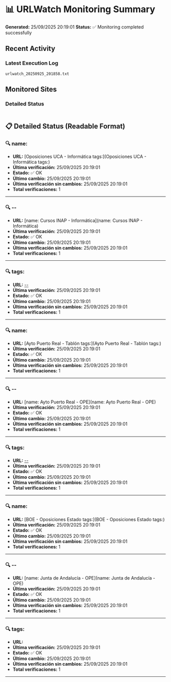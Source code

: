 # 📊 URLWatch Monitoring Summary

**Generated:** 25/09/2025 20:19:01
**Status:** ✅ Monitoring completed successfully

## Recent Activity

### Latest Execution Log
`urlwatch_20250925_201858.txt`

## Monitored Sites

### Detailed Status
```
```

## 📋 Detailed Status (Readable Format)

### 🔍 name:

- **URL:** [Oposiciones UCA - Informática	tags:](Oposiciones UCA - Informática	tags:)
- **Última verificación:** 25/09/2025 20:19:01
- **Estado:** ✅ OK
- **Último cambio:** 25/09/2025 20:19:01
- **Última verificación sin cambios:** 25/09/2025 20:19:01
- **Total verificaciones:** 1

---

### 🔍 --

- **URL:** [name: Cursos INAP - Informática](name: Cursos INAP - Informática)
- **Última verificación:** 25/09/2025 20:19:01
- **Estado:** ✅ OK
- **Último cambio:** 25/09/2025 20:19:01
- **Última verificación sin cambios:** 25/09/2025 20:19:01
- **Total verificaciones:** 1

---

### 🔍 tags:

- **URL:** [--](--)
- **Última verificación:** 25/09/2025 20:19:01
- **Estado:** ✅ OK
- **Último cambio:** 25/09/2025 20:19:01
- **Última verificación sin cambios:** 25/09/2025 20:19:01
- **Total verificaciones:** 1

---

### 🔍 name:

- **URL:** [Ayto Puerto Real - Tablón	tags:](Ayto Puerto Real - Tablón	tags:)
- **Última verificación:** 25/09/2025 20:19:01
- **Estado:** ✅ OK
- **Último cambio:** 25/09/2025 20:19:01
- **Última verificación sin cambios:** 25/09/2025 20:19:01
- **Total verificaciones:** 1

---

### 🔍 --

- **URL:** [name: Ayto Puerto Real - OPE](name: Ayto Puerto Real - OPE)
- **Última verificación:** 25/09/2025 20:19:01
- **Estado:** ✅ OK
- **Último cambio:** 25/09/2025 20:19:01
- **Última verificación sin cambios:** 25/09/2025 20:19:01
- **Total verificaciones:** 1

---

### 🔍 tags:

- **URL:** [--](--)
- **Última verificación:** 25/09/2025 20:19:01
- **Estado:** ✅ OK
- **Último cambio:** 25/09/2025 20:19:01
- **Última verificación sin cambios:** 25/09/2025 20:19:01
- **Total verificaciones:** 1

---

### 🔍 name:

- **URL:** [BOE - Oposiciones Estado	tags:](BOE - Oposiciones Estado	tags:)
- **Última verificación:** 25/09/2025 20:19:01
- **Estado:** ✅ OK
- **Último cambio:** 25/09/2025 20:19:01
- **Última verificación sin cambios:** 25/09/2025 20:19:01
- **Total verificaciones:** 1

---

### 🔍 --

- **URL:** [name: Junta de Andalucía - OPE](name: Junta de Andalucía - OPE)
- **Última verificación:** 25/09/2025 20:19:01
- **Estado:** ✅ OK
- **Último cambio:** 25/09/2025 20:19:01
- **Última verificación sin cambios:** 25/09/2025 20:19:01
- **Total verificaciones:** 1

---

### 🔍 tags:

- **URL:** []()
- **Última verificación:** 25/09/2025 20:19:01
- **Estado:** ✅ OK
- **Último cambio:** 25/09/2025 20:19:01
- **Última verificación sin cambios:** 25/09/2025 20:19:01
- **Total verificaciones:** 1

---

